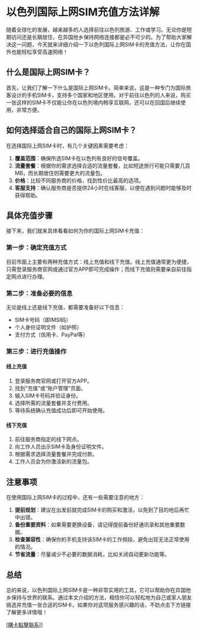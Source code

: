 # 以色列国际上网SIM充值方法详解

随着全球化的发展，越来越多的人选择前往以色列旅游、工作或学习。无论你是短期访问还是长期居住，在异国他乡保持网络连接都是必不可少的。为了帮助大家解决这一问题，今天就来详细介绍一下以色列国际上网SIM卡的充值方法，让你在国外也能轻松享受高速网络！

## 什么是国际上网SIM卡？

首先，让我们了解一下什么是国际上网SIM卡。简单来说，这是一种专门为国际旅客设计的手机SIM卡，支持多个国家和地区使用。对于前往以色列的人来说，购买一张这样的SIM卡不仅能让你在以色列境内畅享互联网，还可以在回国后继续使用，非常方便。

## 如何选择适合自己的国际上网SIM卡？

在选择国际上网SIM卡时，有几个关键因素需要考虑：

1. **覆盖范围**：确保所选SIM卡在以色列有良好的信号覆盖。
2. **流量套餐**：根据你的需求选择合适的流量套餐，比如短途旅行可能只需要几百MB，而长期居住则需要更大的流量包。
3. **价格**：比较不同服务商的价格，找到性价比最高的选项。
4. **客服支持**：确认服务商是否提供24小时在线客服，以便在遇到问题时能够及时获得帮助。

## 具体充值步骤

接下来，我们就来具体看看如何为你的国际上网SIM卡充值：

### 第一步：确定充值方式

目前市面上主要有两种充值方式：线上充值和线下充值。线上充值通常更为便捷，只需登录服务商官网或通过官方APP即可完成操作；而线下充值则需要亲自前往指定网点进行办理。

### 第二步：准备必要的信息

无论是线上还是线下充值，都需要准备好以下信息：
- SIM卡号码（即IMSI码）
- 个人身份证明文件（如护照）
- 支付方式（信用卡、PayPal等）

### 第三步：进行充值操作

#### 线上充值
1. 登录服务商官网或打开官方APP。
2. 找到“充值”或“账户管理”页面。
3. 输入SIM卡号码并验证身份。
4. 选择所需的流量套餐并支付费用。
5. 等待系统确认充值成功后即可开始使用。

#### 线下充值
1. 前往服务商指定的线下网点。
2. 向工作人员出示SIM卡及身份证明文件。
3. 根据需求选择流量套餐并完成付款。
4. 工作人员会为你激活新的流量包。

## 注意事项

在使用国际上网SIM卡的过程中，还有一些需要注意的地方：

1. **提前规划**：建议在出发前就完成SIM卡的购买和激活，以免到了目的地后再忙中出错。
2. **备份重要资料**：如果需要更换设备，请记得提前备份好通讯录和其他重要数据。
3. **检查兼容性**：确保你的手机支持该SIM卡的工作频段，避免出现无法正常使用的情况。
4. **节省流量**：尽量减少不必要的数据消耗，比如关闭自动更新功能等。

## 总结

总的来说，以色列国际上网SIM卡是一种非常实用的工具，它可以帮助你在异国他乡保持与世界的联系。通过本文介绍的方法，相信你可以轻松地为自己或家人朋友挑选并充值一张合适的SIM卡。如果你对这项服务感兴趣的话，不妨点击下方链接了解更多详情哦！

[[購卡點擊聯系](https://t.me/s/esim1088)]]